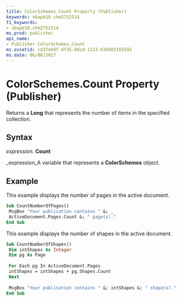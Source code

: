 ```yaml
---
title: ColorSchemes.Count Property (Publisher)
keywords: vbapb10.chm2752514
f1_keywords:
- vbapb10.chm2752514
ms.prod: publisher
api_name:
- Publisher.ColorSchemes.Count
ms.assetid: cd3fe69f-df35-8dcd-1133-634983155592
ms.date: 06/08/2017
---
```



# ColorSchemes.Count Property (Publisher)

Returns a **Long** that represents the number of items in the specified collection.


## Syntax

 _expression_. **Count**

 _expression_A variable that represents a **ColorSchemes** object.


## Example

This example displays the number of pages in the active document.


```vb
Sub CountNumberOfPages() 
 MsgBox "Your publication contains " &; _ 
 ActiveDocument.Pages.Count &; " page(s)." 
End Sub
```

This example displays the number of shapes in the active document.




```vb
Sub CountNumberOfShapes() 
 Dim intShapes As Integer 
 Dim pg As Page 
 
 For Each pg In ActiveDocument.Pages 
 intShapes = intShapes + pg.Shapes.Count 
 Next 
 
 MsgBox "Your publication contains " &; intShapes &; " shape(s)." 
End Sub
```


